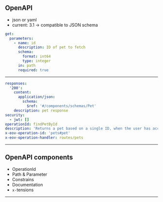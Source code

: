 ## OpenAPI

- json or yaml
- current: 3.1 -> compatible to JSON schema

```yaml
get:
  parameters:
    - name: id
      description: ID of pet to fetch
      schema:
        format: int64
        type: integer
      in: path
      required: true
```

---

```yaml
responses:
  '200':
    content:
      application/json:
        schema:
          $ref: '#/components/schemas/Pet'
    description: pet response
security:
  - jwt: []
operationId: findPetById
description: 'Returns a pet based on a single ID, when the user has access'
x-eov-operation-id: 'pets#pet'
x-eov-operation-handler: routes/pets
```

---

## OpenAPI components

- OperationId
- Path & Parameter
- Constrains
- Documentation
- `x-`tensions

---
